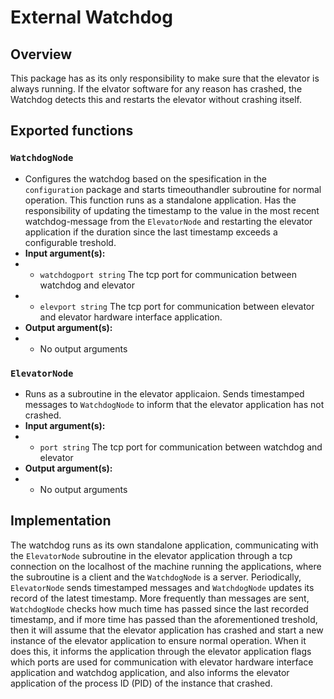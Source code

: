 # External Watchdog

## Overview
This package has as its only responsibility to make sure that the elevator is always running. If the elvator software for any reason has crashed, the Watchdog detects this and restarts the elevator without crashing itself. 

## Exported functions

### `WatchdogNode`
* Configures the watchdog based on the spesification in the `configuration` package and starts timeouthandler subroutine for normal operation. This function runs as a standalone application. Has the responsibility of updating the timestamp to the value in the most recent watchdog-message from the `ElevatorNode` and restarting the elevator application if the duration since the last timestamp exceeds a configurable treshold.
* **Input argument(s):** 
* * `watchdogport string` The tcp port for communication between watchdog and elevator 
* * `elevport string` The tcp port for communication between elevator and elevator hardware interface application.
* **Output argument(s):**
* * No output arguments

### `ElevatorNode`
* Runs as a subroutine in the elevator applicaion. Sends timestamped messages to `WatchdogNode` to inform that the elevator application has not crashed.
* **Input argument(s):** 
* * `port string` The tcp port for communication between watchdog and elevator 
* **Output argument(s):**
* * No output arguments

## Implementation
The watchdog runs as its own standalone application, communicating with the `ElevatorNode` subroutine in the elevator application through a tcp connection on the localhost of the machine running the applications, where the subroutine is a client and the `WatchdogNode` is a server. Periodically, `ElevatorNode` sends timestamped messages and `WatchdogNode` updates its record of the latest timestamp. More frequently than messages are sent, `WatchdogNode` checks how much time has passed since the last recorded timestamp, and if more time has passed than the aforementioned treshold, then it will assume that the elevator application has crashed and start a new instance of the elevator application to ensure normal operation. When it does this, it informs the application through the elevator application flags which ports are used for communication with elevator hardware interface application and watchdog application, and also informs the elevator application of the process ID (PID) of the instance that crashed.
